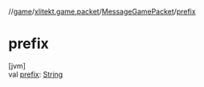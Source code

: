 //[game](../../../index.md)/[xlitekt.game.packet](../index.md)/[MessageGamePacket](index.md)/[prefix](prefix.md)

# prefix

[jvm]\
val [prefix](prefix.md): [String](https://kotlinlang.org/api/latest/jvm/stdlib/kotlin/-string/index.html)

